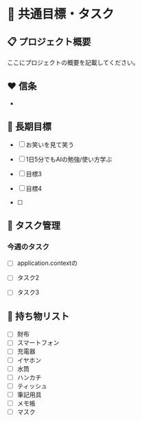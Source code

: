 # 🎨 共通目標・タスク

## 📋 プロジェクト概要
ここにプロジェクトの概要を記載してください。

##  ❤️ 信条

- 

## 🎯 長期目標

- [ ] お笑いを見て笑う

- [ ] 1日5分でもAIの勉強/使い方学ぶ

- [ ] 目標3

- [ ] 目標4

- [ ] 

## 📝 タスク管理

### 今週のタスク

- [ ] application.contextの

- [ ] タスク2

- [ ] タスク3

## 🎒 持ち物リスト

- [ ] 財布
- [ ] スマートフォン
- [ ] 充電器
- [ ] イヤホン
- [ ] 水筒
- [ ] ハンカチ
- [ ] ティッシュ
- [ ] 筆記用具
- [ ] メモ帳
- [ ] マスク
